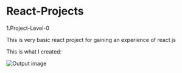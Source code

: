 # React-Projects

1.Project-Level-0

This is very basic react project for gaining an experience of react js

This is what I created: 

![Output image](Project-level-0/public/images/Output.png)

